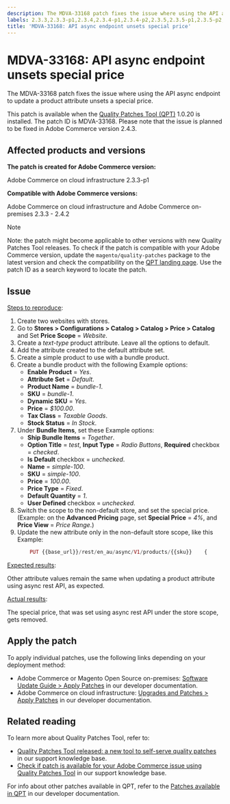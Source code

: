 ```yaml
---
description: The MDVA-33168 patch fixes the issue where using the API async endpoint to update a product attribute unsets a special price.
labels: 2.3.3,2.3.3-p1,2.3.4,2.3.4-p1,2.3.4-p2,2.3.5,2.3.5-p1,2.3.5-p2,2.3.6,2.3.6-p1,2.4.0,2.4.0-p1,2.4.1-p1,2.4.1-p2,2.4.2,QPT 1.0.20,QPT patches,Magento Commerce,Magento Commerce Cloud,Quality Patches Tool,async rest API endpoint,special price,Adobe Commerce,cloud infrastructure,on-premises,quality patches for Adobe Commerce,Magento Open Source
title: 'MDVA-33168: API async endpoint unsets special price'
---
```


# MDVA-33168: API async endpoint unsets special price

The MDVA-33168 patch fixes the issue where using the API async endpoint to update a product attribute unsets a special price.

This patch is available when the [Quality Patches Tool (QPT)](https://support.magento.com/hc/en-us/articles/360047139492) 1.0.20 is installed. The patch ID is MDVA-33168. Please note that the issue is planned to be fixed in Adobe Commerce version 2.4.3.

## Affected products and versions

**The patch is created for Adobe Commerce version:**

Adobe Commerce on cloud infrastructure 2.3.3-p1

**Compatible with Adobe Commerce versions:** 

Adobe Commerce on cloud infrastructure and Adobe Commerce on-premises 2.3.3 - 2.4.2

>[!NOTE]
>
 >Note: the patch might become applicable to other versions with new Quality Patches Tool releases. To check if the patch is compatible with your Adobe Commerce version, update the `magento/quality-patches` package to the latest version and check the compatibility on the [QPT landing page](https://devdocs.magento.com/quality-patches/tool.html#patch-grid). Use the patch ID as a search keyword to locate the patch.

## Issue

<u>Steps to reproduce</u>:

1. Create two websites with stores.
1. Go to **Stores > Configurations > Catalog > Catalog > Price > Catalog** and Set **Price Scope** = *Website*.
1. Create a *text-type* product attribute. Leave all the options to default.
1. Add the attribute created to the default attribute set.
1. Create a simple product to use with a bundle product.
1. Create a bundle product with the following Example options:
    * **Enable Product** = *Yes*.
    * **Attribute Set** = *Default*.
    * **Product Name** = *bundle-1*.
    * **SKU** = *bundle-1*.
    * **Dynamic SKU** = *Yes*.
    * **Price** = *$100.00*.
    * **Tax Class** = *Taxable Goods*.
    * **Stock Status** = *In Stock*.  
1. Under **Bundle Items**, set these Example options:
    * **Ship Bundle Items** = *Together*.
    * **Option Title** = *test*, **Input Type** = *Radio Buttons*, **Required** checkbox = *checked*.
    * **Is Default** checkbox = *unchecked*.
    * **Name** = *simple-100*.
    * **SKU** = *simple-100*.
    * **Price** = *100.00*.
    * **Price Type** = *Fixed*.
    * **Default Quantity** = *1*.
    * **User Defined** checkbox = *unchecked*.
1. Switch the scope to the non-default store, and set the special price. (Example: on the **Advanced Pricing** page, set **Special Price** = *4%*, and **Price View** = *Price Range*.)
1. Update the new attribute only in the non-default store scope, like this Example:    
    ```php
        PUT {{base_url}}/rest/en_au/async/V1/products/{{sku}}    {        "product": {            "custom_attributes": [                {                    "attribute_code": "text_attr",                    "value": 21                                   }            ]                    }    }    
    ```    

<u>Expected results</u>:

Other attribute values remain the same when updating a product attribute using async rest API, as expected.

<u>Actual results</u>:

The special price, that was set using async rest API under the store scope, gets removed.

## Apply the patch

To apply individual patches, use the following links depending on your deployment method:

* Adobe Commerce or Magento Open Source on-premises: [Software Update Guide > Apply Patches](https://devdocs.magento.com/guides/v2.4/comp-mgr/patching/mqp.html) in our developer documentation.
* Adobe Commerce on cloud infrastructure: [Upgrades and Patches > Apply Patches](https://devdocs.magento.com/cloud/project/project-patch.html) in our developer documentation.

## Related reading

To learn more about Quality Patches Tool, refer to:

* [Quality Patches Tool released: a new tool to self-serve quality patches](https://support.magento.com/hc/en-us/articles/360047139492) in our support knowledge base.
* [Check if patch is available for your Adobe Commerce issue using Quality Patches Tool](https://support.magento.com/hc/en-us/articles/360047125252) in our support knowledge base.

For info about other patches available in QPT, refer to the [Patches available in QPT](https://devdocs.magento.com/quality-patches/tool.html#patch-grid) in our developer documentation.